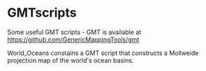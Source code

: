 # GMTscripts
Some useful GMT scripts - GMT is available at https://github.com/GenericMappingTools/gmt

World_Oceans constains a GMT script that constructs a Mollweide projection map of the world's ocean basins.
